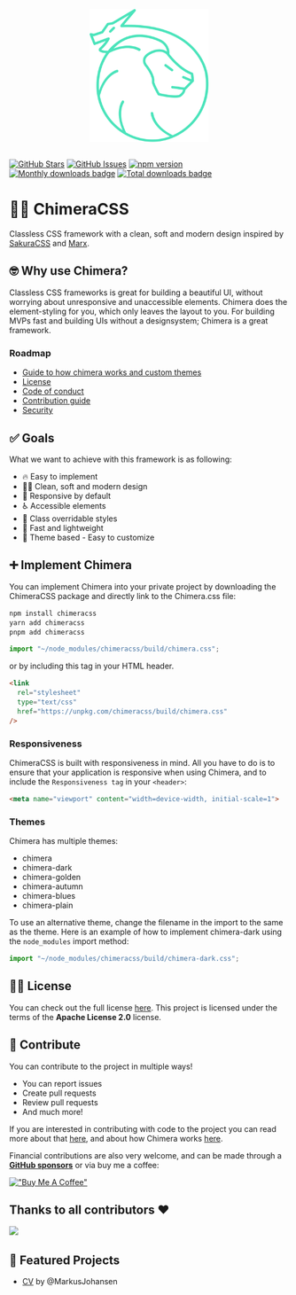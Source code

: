 <div align="center">
    <img  
        align="center" 
        src="./public/chimeracss.svg"
        alt="Chimera"
        width="215" 
    />
</div>

<br>

[![GitHub Stars](https://img.shields.io/github/stars/J0hans1/Chimera.svg)](https://github.com/J0hans1/Chimera/stargazers)
[![GitHub Issues](https://img.shields.io/github/issues/J0hans1/Chimera.svg)](https://github.com/J0hans1/Chimera/issues)
[![npm version](https://badge.fury.io/js/chimeracss.svg)](https://badge.fury.io/js/chimeracss)
[![Monthly downloads badge](https://img.shields.io/npm/dm/chimeracss?color=informational&logo=npm)](https://img.shields.io/npm/dm/chimeracss)
[![Total downloads badge](https://img.shields.io/npm/dt/chimeracss?color=informational&logo=npm)](https://img.shields.io/npm/dt/chimeracss)


# 🦁🐍 ChimeraCSS

Classless CSS framework with a clean, soft and modern design inspired by [SakuraCSS](https://github.com/oxalorg/sakura) and [Marx](https://github.com/mblode/marx).

## 🤓 Why use Chimera?

Classless CSS frameworks is great for building a beautiful UI, without worrying about unresponsive and unaccessible elements. Chimera does the element-styling for you, which only leaves the layout to you. For building MVPs fast and building UIs without a designsystem; Chimera is a great framework.

### Roadmap

- [Guide to how chimera works and custom themes](./GUIDE.md)
- [License](./LICENSE)
- [Code of conduct](./CODE_OF_CONDUCT.md)
- [Contribution guide](./CONTRIBUTING.md)
- [Security](./SECURITY.md)

## ✅ Goals

What we want to achieve with this framework is as following:

- 🔥 Easy to implement
- 👨‍🎨 Clean, soft and modern design
- 📱 Responsive by default
- ♿️ Accessible elements
- 🤝 Class overridable styles
- 🪽 Fast and lightweight
- 🎨 Theme based - Easy to customize

## ➕ Implement Chimera

You can implement Chimera into your private project by downloading the ChimeraCSS package and directly link to the Chimera.css file:

```bash
npm install chimeracss
yarn add chimeracss
pnpm add chimeracss
```

```javascript
import "~/node_modules/chimeracss/build/chimera.css";
```
or by including this tag in your HTML header.

```html
<link
  rel="stylesheet"
  type="text/css"
  href="https://unpkg.com/chimeracss/build/chimera.css"
/>
```

### Responsiveness

ChimeraCSS is built with responsiveness in mind. All you have to do is to ensure that your application is responsive when using Chimera, and to include the ``Responsiveness tag`` in your ``<header>``:

```HTML
<meta name="viewport" content="width=device-width, initial-scale=1">
```

### Themes

Chimera has multiple themes: 

- chimera
- chimera-dark
- chimera-golden
- chimera-autumn
- chimera-blues
- chimera-plain

To use an alternative theme, change the filename in the import to the same as the theme. Here is an example of how to implement chimera-dark using the `node_modules` import method:

```javascript
import "~/node_modules/chimeracss/build/chimera-dark.css";
```

## 🧑‍⚖️ License

You can check out the full license [here](https://github.com/J0hans1/Chimera/blob/master/LICENSE). This project is licensed under the terms of the **Apache License 2.0** license.

## 🤩 Contribute

You can contribute to the project in multiple ways!

- You can report issues
- Create pull requests
- Review pull requests
- And much more!

If you are interested in contributing with code to the project you can read more about that [here](./CONTRIBUTING.md), and about how Chimera works [here](./GUIDE.md).

Financial contributions are also very welcome, and can be made through a [**GitHub sponsors**](https://github.com/sponsors/MarkusJohansen) or via buy me a coffee:

[!["Buy Me A Coffee"](https://www.buymeacoffee.com/assets/img/custom_images/orange_img.png)](https://www.buymeacoffee.com/markusjohansen)

## Thanks to all contributors ❤

 <a href = "https://github.com/chimeracss/chimeracss/graphs/contributors">
   <img src = "https://contrib.rocks/image?repo=chimeracss/chimeracss"/>
 </a>

## 🌟 Featured Projects

- [CV](https://cv-nine-gilt.vercel.app/) by @MarkusJohansen

